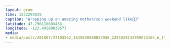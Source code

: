 ```yaml
---
layout: gram
time: 1532298035
caption: "Wrapping up an amazing mother/son weekend like🍦🍦"
latitude: 47.796116683433
longitude: -122.49580039573
media:
- media/posts/201807/37103562_1845830808827036_2255829132959023104_n_17854687483275263.jpg
---
```

